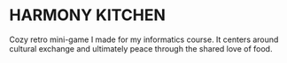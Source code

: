 # HARMONY KITCHEN
Cozy retro mini-game I made for my informatics course. It centers around cultural exchange and ultimately peace through the shared love of food.
